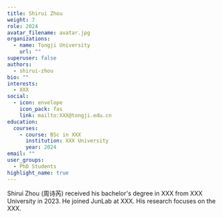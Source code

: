 ```yaml
---
title: Shirui Zhou
weight: 7
role: 2024
avatar_filename: avatar.jpg
organizations:
  - name: Tongji University
    url: ""
superuser: false
authors:
  - shirui-zhou
bio: ""
interests:
  - XXX
social:
  - icon: envelope
    icon_pack: fas
    link: mailto:XXX@tongji.edu.cn
education:
  courses:
    - course: BSc in XXX
      institution: XXX University
      year: 2024
email: ""
user_groups:
  - PhD Students
highlight_name: true
---
```

Shirui Zhou (周诗芮) received his bachelor's degree in XXX from XXX University in 2023. He joined JunLab at XXX. His research focuses on the XXX.
